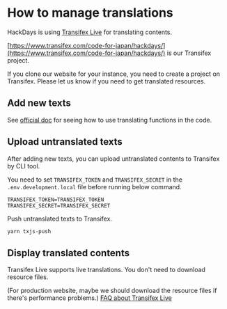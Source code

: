 # How to manage translations

HackDays is using [Transifex Live](https://docs.transifex.com/live/introduction) for translating contents.

[https://www.transifex.com/code-for-japan/hackdays/](https://www.transifex.com/code-for-japan/hackdays/) is our Transifex project.

If you clone our website for your instance, you need to create a project on Transifex. Please let us know if you need to get translated resources.

## Add new texts

See [official doc](https://developers.transifex.com/docs/react-sdk) for seeing how to use translating functions in the code.

## Upload untranslated texts

After adding new texts, you can upload untranslated contents to Transifex by CLI tool.

You need to set `TRANSIFEX_TOKEN` and `TRANSIFEX_SECRET` in the `.env.development.local` file before running below command.

```bash:.env.development.local
TRANSIFEX_TOKEN=TRANSIFEX_TOKEN
TRANSIFEX_SECRET=TRANSIFEX_SECRET
```

Push untranslated texts to Transifex.

```bash
yarn txjs-push
```

## Display translated contents

Transifex Live supports live translations. You don't need to download resource files.

(For production website, maybe we should download the resource files if there's performance problems.)
[FAQ about Transifex Live](https://docs.transifex.com/live/faq)
